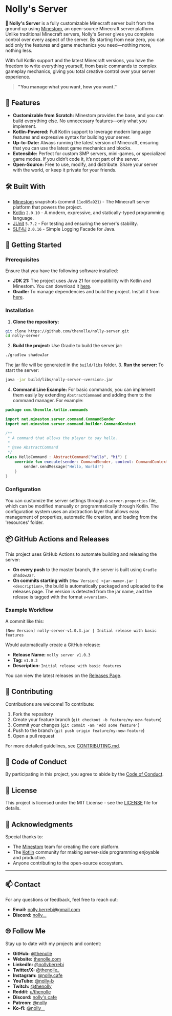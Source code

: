 # Nolly's Server

**🚀 Nolly's Server** is a fully customizable Minecraft server built from the ground up
using [Minestom](https://github.com/Minestom/Minestom), an open-source Minecraft server platform. Unlike traditional
Minecraft servers, Nolly's Server gives you complete control over every aspect of the server. By starting from near
zero, you can add only the features and game mechanics you need—nothing more, nothing less.

With full Kotlin support and the latest Minecraft versions, you have the freedom to write everything yourself, from
basic commands to complex gameplay mechanics, giving you total creative control over your server experience.
> **"You manage what you want, how you want."**


## 🌟 Features
- **Customizable from Scratch:** Minestom provides the base, and you can build everything else. No unnecessary features—only what you implement.
- **Kotlin-Powered:** Full Kotlin support to leverage modern language features and expressive syntax for building your server.
- **Up-to-Date:** Always running the latest version of Minecraft, ensuring that you can use the latest game mechanics and blocks.
- **Extensible:** Perfect for custom SMP servers, mini-games, or specialized game modes. If you didn’t code it, it’s not part of the server.
- **Open-Source:** Free to use, modify, and distribute. Share your server with the world, or keep it private for your friends.


## 🛠️ Built With
- [Minestom](https://minestom.net/) snapshots (commit `11ed85a921`) - The Minecraft server platform that powers the project.
- [Kotlin](https://kotlinlang.org/) `2.0.10` - A modern, expressive, and statically-typed programming language.
- [JUnit](https://junit.org/) `5.7.2` - For testing and ensuring the server's stability.
- [SLF4J](http://slf4j.org/) `2.0.16` - Simple Logging Facade for Java.


## 🚀 Getting Started

### Prerequisites
Ensure that you have the following software installed:
- **JDK 21:** The project uses Java 21 for compatibility with Kotlin and Minestom. You can download
  it [here](https://adoptium.net/).
- **Gradle:** To manage dependencies and build the project. Install it from [here](https://gradle.org/).

### Installation
1. **Clone the repository:**
```bash
git clone https://github.com/thenolle/nolly-server.git
cd nolly-server
```
2. **Build the project:** Use Gradle to build the server jar:
```bash
./gradlew shadowJar
```
The jar file will be generated in the `build/libs` folder.
3. **Run the server:** To start the server:
```bash
java -jar build/libs/nolly-server-<version>.jar
```
4. **Command Line Example:** For basic commands, you can implement them easily by extending `AbstractCommand` and adding them to the command manager. For example:
```kotlin
package com.thenolle.kotlin.commands

import net.minestom.server.command.CommandSender
import net.minestom.server.command.builder.CommandContext

/**
 * A command that allows the player to say hello.
 *
 * @see AbstractCommand
 */
class HelloCommand : AbstractCommand("hello", "hi") {
	override fun execute(sender: CommandSender, context: CommandContext) {
		sender.sendMessage("Hello, World!")
	}
}
```

### Configuration
You can customize the server settings through a `server.properties` file, which can be modified manually or programmatically through Kotlin. The configuration system uses an abstraction layer that allows easy management of properties, automatic file creation, and loading from the 'resources' folder.


## 📦 GitHub Actions and Releases
This project uses GitHub Actions to automate building and releasing the server:
- **On every push** to the master branch, the server is built using `Gradle shadowJar`.
- **On commits starting with** `[New Version] <jar-name>.jar | <description>`, the build is automatically packaged and uploaded to the releases page. The version is detected from the jar name, and the release is tagged with the format `v<version>`.

### Example Workflow
A commit like this:
```plaintext
[New Version] nolly-server-v1.0.3.jar | Initial release with basic features
```
Would automatically create a GitHub release:
- **Release Name:** `nolly server v1.0.3`
- **Tag:** `v1.0.3`
- **Description:** `Initial release with basic features`

You can view the latest releases on the [Releases Page](https://github.com/thenolle/nolly-server/releases).


## 🤝 Contributing
Contributions are welcome! To contribute:
1. Fork the repository
2. Create your feature branch (`git checkout -b feature/my-new-feature`)
3. Commit your changes (`git commit -am 'Add some feature'`)
4. Push to the branch (`git push origin feature/my-new-feature`)
5. Open a pull request

For more detailed guidelines, see [CONTRIBUTING.md](CONTRIBUTING.md).


## 📄 Code of Conduct
By participating in this project, you agree to abide by the [Code of Conduct](Code%20of%20Conduct.md).


## 📝 License
This project is licensed under the MIT License - see the [LICENSE](LICENSE) file for details.


## 🌟 Acknowledgments
Special thanks to:
- The [Minestom](https://minestom.net/) team for creating the core platform.
- The [Kotlin](https://kotlinlang.org/) community for making server-side programming enjoyable and productive.
- Anyone contributing to the open-source ecosystem.

---

## 📫 Contact
For any questions or feedback, feel free to reach out:
- **Email:** [nolly.berrebi@gmail.com](mailto:nolly.berrebi@gmail.com)
- **Discord:** [nolly__](https://discord.com/users/1030561407411966064)

## 🌐 Follow Me
Stay up to date with my projects and content:
- **GitHub:** [@thenolle](https://github.com/thenolle)
- **Website:** [thenolle.com](https://thenolle.com)
- **LinkedIn:** [@nollyberrebi](https://linkedin.com/in/nollyberrebi/)
- **Twitter/X:** [@thenolle_](https://x.com/thenolly_)
- **Instagram:** [@nolly.cafe](https://instagram.com/nolly.cafe)
- **YouTube:** [@nolly-b](https://youtube.com/@nolly-b)
- **Twitch:** [@thenolly](https://twitch.tv/thenolly)
- **Reddit:** [u/thenolle](https://reddit.com/u/thenolle)
- **Discord:** [nolly's cafe](https://thenolle.com/)
- **Patreon:** [@nolly](https://patreon.com/nolly)
- **Ko-fi:** [@nolly__](https://ko-fi.com/nolly__)